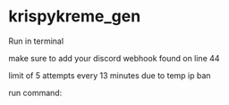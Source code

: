 # krispykreme_gen

Run in terminal

make sure to add your discord webhook found on line 44

limit of 5 attempts every 13 minutes due to temp ip ban

run command:



